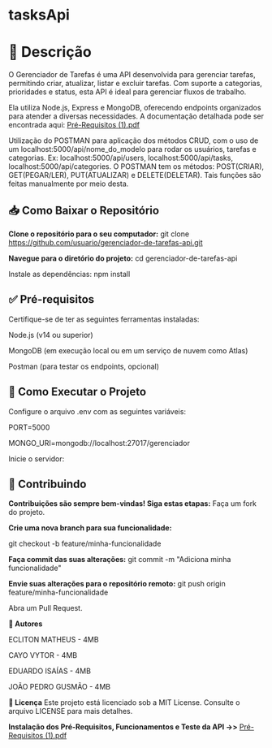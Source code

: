 # tasksApi

# 📝 Descrição
O Gerenciador de Tarefas é uma API desenvolvida para gerenciar tarefas, permitindo criar, atualizar, listar e excluir tarefas. Com suporte a categorias, prioridades e status, esta API é ideal para gerenciar fluxos de trabalho.

Ela utiliza Node.js, Express e MongoDB, oferecendo endpoints organizados para atender a diversas necessidades. A documentação detalhada pode ser encontrada aqui: [Pré-Requisitos (1).pdf](https://github.com/user-attachments/files/17969770/Pre-Requisitos.1.pdf)

Utilização do POSTMAN para aplicação dos métodos CRUD, com o uso de um localhost:5000/api/nome_do_modelo para rodar os usuários, tarefas e categorias. Ex: localhost:5000/api/users, localhost:5000/api/tasks, localhost:5000/api/categories.
O POSTMAN tem os métodos: POST(CRIAR), GET(PEGAR/LER), PUT(ATUALIZAR) e DELETE(DELETAR). Tais funções são feitas manualmente por meio desta.

 ## 📥 Como Baixar o Repositório
 
**Clone o repositório para o seu computador:**
git clone https://github.com/usuario/gerenciador-de-tarefas-api.git

**Navegue para o diretório do projeto:**
cd gerenciador-de-tarefas-api

Instale as dependências:
npm install

## ✅ Pré-requisitos
Certifique-se de ter as seguintes ferramentas instaladas:

Node.js (v14 ou superior)

MongoDB (em execução local ou em um serviço de nuvem como Atlas)

Postman (para testar os endpoints, opcional)

## 🚀 Como Executar o Projeto
Configure o arquivo .env com as seguintes variáveis:

PORT=5000

MONGO_URI=mongodb://localhost:27017/gerenciador

Inicie o servidor:

## 🤝 Contribuindo
**Contribuições são sempre bem-vindas! Siga estas etapas:**
Faça um fork do projeto.

**Crie uma nova branch para sua funcionalidade:**

git checkout -b feature/minha-funcionalidade

**Faça commit das suas alterações:**
git commit -m "Adiciona minha funcionalidade"

**Envie suas alterações para o repositório remoto:**
git push origin feature/minha-funcionalidade

Abra um Pull Request.


**👥 Autores**

ECLITON MATHEUS - 4MB

CAYO VYTOR - 4MB

EDUARDO ISAÍAS - 4MB

JOÃO PEDRO GUSMÃO - 4MB
 


**📜 Licença**
Este projeto está licenciado sob a MIT License. Consulte o arquivo LICENSE para mais detalhes.


**Instalação dos Pré-Requisitos, Funcionamentos e Teste da API ->>**
[Pré-Requisitos (1).pdf](https://github.com/user-attachments/files/17969652/Pre-Requisitos.1.pdf)
